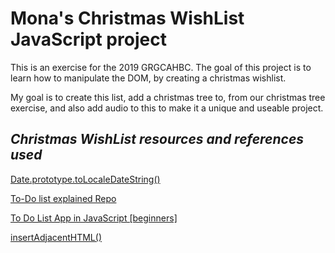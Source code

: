 # Mona's Christmas WishList JavaScript project 

This is an exercise for the 2019 GRGCAHBC. 
The goal of this project is to learn how to manipulate the DOM, by creating a christmas wishlist. 

My goal is to create this list, add a christmas tree to, from our christmas tree exercise, and also add audio to this to make it a unique and useable project. 

## ***Christmas WishList resources and references used*** 

[Date.prototype.toLocaleDateString()](https://developer.mozilla.org/en-US/docs/Web/JavaScript/Reference/Global_Objects/Date/toLocaleDateString)

[To-Do list explained Repo](https://github.com/codeexplainedrepo/To-Do-List)

[To Do List App in JavaScript [beginners]](https://www.youtube.com/watch?v=b8sUhU_eq3g&t=209s)

[insertAdjacentHTML()](https://www.w3schools.com/jsref/met_node_insertadjacenthtml.asp)
